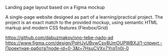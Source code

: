Landing page layout based on a Figma mockup

A single-page website designed as part of a learning/practical project. The project is an exact match to the provided mockup, using semantic HTML markup and modern CSS features (Flexbox/Grid)

https://github.com/dabuzmakov/ono-tebe-nado-ad
https://www.figma.com/design/PqHJvUBvwCsv8UmOUPWBXJ/1-спринт.-Проектная-работа?node-id=0-3&t=7HsuCVXv7YrqTn0j-0